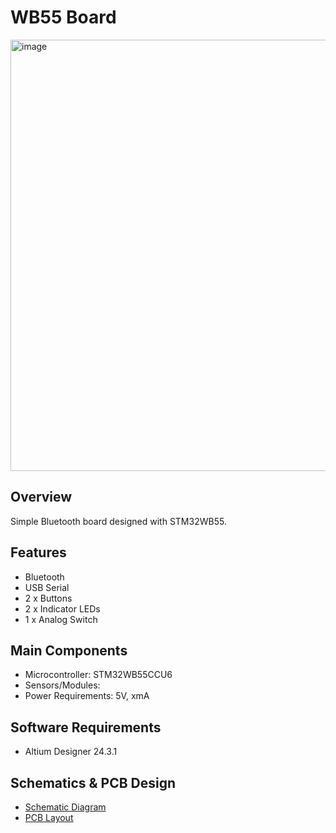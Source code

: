 # WB55 Board

<img width="1037" height="690" alt="image" src="https://github.com/user-attachments/assets/b14e5b66-55cd-420c-8ba4-50e018ea10ad" />

## Overview

Simple Bluetooth board designed with STM32WB55.

## Features

- Bluetooth
- USB Serial
- 2 x Buttons
- 2 x Indicator LEDs
- 1 x Analog Switch

## Main Components

- Microcontroller: STM32WB55CCU6
- Sensors/Modules: 
- Power Requirements: 5V, xmA

## Software Requirements

- Altium Designer 24.3.1

## Schematics & PCB Design

- [Schematic Diagram](MCU.SchDoc)
- [PCB Layout](#)
